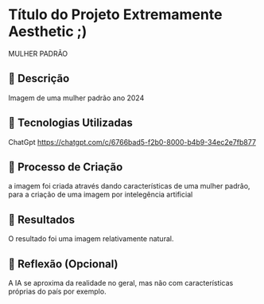 # Título do Projeto Extremamente Aesthetic ;)
MULHER PADRÃO
## 📒 Descrição
Imagem de uma mulher padrão ano 2024
## 🤖 Tecnologias Utilizadas
ChatGpt
https://chatgpt.com/c/6766bad5-f2b0-8000-b4b9-34ec2e7fb877
## 🧐 Processo de Criação
a imagem foi criada através dando características de uma mulher padrão, para a criação de uma imagem por intelegência artificial

## 🚀 Resultados
O resultado foi uma imagem relativamente natural.

## 💭 Reflexão (Opcional)
A IA se aproxima da realidade no geral, mas não com características próprias do país por exemplo.
